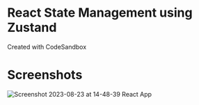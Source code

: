 # React State Management using Zustand
Created with CodeSandbox
# Screenshots
![Screenshot 2023-08-23 at 14-48-39 React App](https://github.com/DarkMortal/React-State-Management/assets/67017303/4f692e48-6070-43a2-b679-78f99ef5b9b3)
